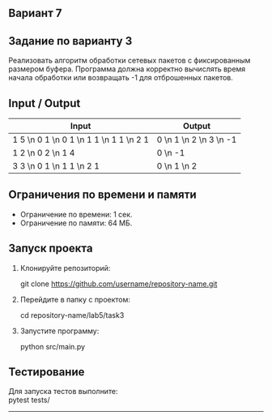 ## Вариант 7

## Задание по варианту 3
Реализовать алгоритм обработки сетевых пакетов с фиксированным размером буфера. Программа должна корректно вычислять время начала обработки или возвращать -1 для отброшенных пакетов.

## Input / Output

| Input                         | Output         |
|--------------------------------|----------------|
| 1 5 \n 0 1 \n 0 1 \n 1 1 \n 1 1 \n 2 1 | 0 \n 1 \n 2 \n 3 \n -1 |
| 1 2 \n 0 2 \n 1 4             | 0 \n -1        |
| 3 3 \n 0 1 \n 1 1 \n 2 1      | 0 \n 1 \n 2    |

## Ограничения по времени и памяти

- Ограничение по времени: 1 сек.
- Ограничение по памяти: 64 МБ.

## Запуск проекта

1. Клонируйте репозиторий:  
   
   git clone https://github.com/username/repository-name.git
   
2. Перейдите в папку с проектом:  
   
   cd repository-name/lab5/task3
   
3. Запустите программу:  
   
   python src/main.py
   

## Тестирование
Для запуска тестов выполните:  
pytest tests/

---
